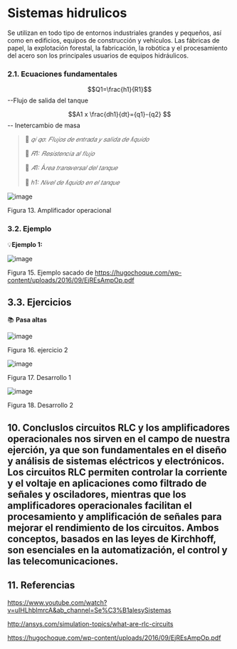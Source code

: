 # Sistemas hidrulicos
Se utilizan en todo tipo de entornos industriales grandes y pequeños, así como en edificios, equipos de construcción y vehículos. Las fábricas de papel, la explotación forestal, la fabricación, la robótica y el procesamiento del acero son los principales usuarios de equipos hidráulicos.

### 2.1. Ecuaciones fundamentales 

$$Q1=\frac{h1}{R1}$$ --Flujo de salida del tanque 

$$A1 x \frac{dh1}{dt}={q1}-{q2} $$ -- Inetercambio de masa


>🔑 *𝑞𝑖 𝑞𝑜: 𝐹𝑙𝑢𝑗𝑜𝑠 𝑑𝑒 𝑒𝑛𝑡𝑟𝑎𝑑𝑎 𝑦 𝑠𝑎𝑙𝑖𝑑𝑎 𝑑𝑒 𝑙í𝑞𝑢𝑖𝑑𝑜*
>
>🔑 *𝑅1: 𝑅𝑒𝑠𝑖𝑠𝑡𝑒𝑛𝑐𝑖𝑎 𝑎𝑙 𝑓𝑙𝑢𝑗𝑜*
>
>🔑 *𝐴1: Á𝑟𝑒𝑎 𝑡𝑟𝑎𝑛𝑠𝑣𝑒𝑟𝑠𝑎𝑙 𝑑𝑒𝑙 𝑡𝑎𝑛𝑞𝑢𝑒*
>
>🔑 *ℎ1: 𝑁𝑖𝑣𝑒𝑙 𝑑𝑒 𝑙í𝑞𝑢𝑖𝑑𝑜 𝑒𝑛 𝑒𝑙 𝑡𝑎𝑛𝑞𝑢𝑒*


![image](https://github.com/user-attachments/assets/a8cba0f3-2039-452f-9cf2-6cc6c09090df)

Figura 13. Amplificador operacional

### 3.2. Ejemplo
💡**Ejemplo 1:** 

![image](https://github.com/user-attachments/assets/16e3577a-744d-47f2-9bab-fc4a7f87ca08)

Figura 15. Ejemplo sacado de https://hugochoque.com/wp-content/uploads/2016/09/EjREsAmpOp.pdf

## 3.3. Ejercicios
📚 **Pasa altas**

![image](https://github.com/user-attachments/assets/97c68261-8749-4f58-8b8e-f6bc6d869fd3)

Figura 16. ejercicio 2

![image](https://github.com/user-attachments/assets/82352904-5edd-4372-87cf-5b98a7aca3da)

Figura 17. Desarrollo 1

![image](https://github.com/user-attachments/assets/304e6f6f-f09c-4592-b86a-df640536c497)

Figura 18. Desarrollo 2

## 10. Concluslos circuitos RLC y los amplificadores operacionales nos sirven en el campo de nuestra ejerción, ya que son fundamentales en el diseño y análisis de sistemas eléctricos y electrónicos. Los circuitos RLC permiten controlar la corriente y el voltaje en aplicaciones como filtrado de señales y osciladores, mientras que los amplificadores operacionales facilitan el procesamiento y amplificación de señales para mejorar el rendimiento de los circuitos. Ambos conceptos, basados en las leyes de Kirchhoff, son esenciales en la automatización, el control y las telecomunicaciones.

## 11. Referencias
https://www.youtube.com/watch?v=uIHLhblmrcA&ab_channel=Se%C3%B1alesySistemas

http://ansys.com/simulation-topics/what-are-rlc-circuits

https://hugochoque.com/wp-content/uploads/2016/09/EjREsAmpOp.pdf
